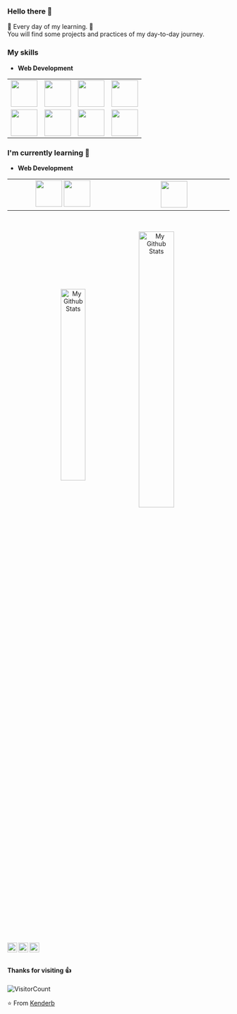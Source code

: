 ### Hello there 👋
:calendar: Every day of my learning. :calendar: <br>
You will find some projects and practices of my day-to-day journey.

### My skills
- **Web Development**
<table  align="center">
 <tbody width="33%" align="center">
   <tr align="center">

  <td align="center" width="25%">
   <img height=60px src="https://www.vectorlogo.zone/logos/reactjs/reactjs-ar21.svg"> 
  </td>
  <td align="center" width="25%">
    <img height=60px src="https://www.vectorlogo.zone/logos/javascript/javascript-ar21.svg"> 
  </td>
  <td align="center" width="25%">
   <img height=60px src="https://www.vectorlogo.zone/logos/sass-lang/sass-lang-ar21.svg"> 
  </td>



  <td align="center" width="20%">
   <img height=60px src="https://www.vectorlogo.zone/logos/w3_html5/w3_html5-ar21.svg"> 
  </td>

 </td>

 </tr>


 <td align="center" width="25%">
    <img height=60px src="https://www.vectorlogo.zone/logos/mysql/mysql-official.svg">
 </td>

 <td align="center" width="20%">
  <img height=60px src="https://www.vectorlogo.zone/logos/ruby-lang/ruby-lang-ar21.svg"> 
 </td>



 <td align="center" width="20%">
  <img height=60px src="https://www.vectorlogo.zone/logos/getbootstrap/getbootstrap-ar21.svg"> 
 </td>
   <td align="center" width="25%">
         <img height=60px src="https://upload.wikimedia.org/wikipedia/commons/thumb/6/62/Ruby_On_Rails_Logo.svg/1200px-Ruby_On_Rails_Logo.svg.png"> 
       </td>
  </tr>
 </tbody>
</table>

### I'm currently learning :open_book:
- **Web Development**
<table  align="center">
  <tbody>
   <tr>
       <td align="center" width="25%">
         <img height=60px src="https://www.vectorlogo.zone/logos/typescriptlang/typescriptlang-icon.svg"> 
         <img height=60px src="https://www.vectorlogo.zone/logos/typescriptlang/typescriptlang-ar21.svg"> 
       </td>
    <td align="center" width="25%">
         <img height=60px src="https://www.vectorlogo.zone/logos/vim/vim-icon.svg"> 
       </td>
   </tr>
  </tbody>
</table>
    
<br>
<p align="center">
<img align="center" src="https://github-readme-stats.vercel.app/api/top-langs/?username=kenderb&layout=compact&theme=astra" alt="My Github Stats" width="33.33%">
<img align="center" src="https://github-readme-stats.vercel.app/api?username=kenderb&&show_icons=true&theme=astra&count_private=true&include_all_commits=true" alt="My Github Stats" width="40%">
</p>

<br> <br>
 <a href="https://twitter.com/KBTarts">
  <img align="left" alt="Kender's Twitter" width="22px" src="https://cdn.jsdelivr.net/npm/simple-icons@v3/icons/twitter.svg" />
</a>
<a href="https://www.linkedin.com/in/kender-bolivar-1736086b/">
  <img align="left" alt="Kender's LinkedIn" width="22px" src="https://cdn.jsdelivr.net/npm/simple-icons@v3/icons/linkedin.svg" />
</a>
<a href="https://github.com/kenderb">
  <img align="left" alt="Kender's Github" width="22px" src="https://cdn.jsdelivr.net/npm/simple-icons@v3/icons/github.svg" />
</a>
<br><br>

#### Thanks for visiting :thumbsup:
![VisitorCount](https://profile-counter.glitch.me/kenderb/count.svg)

⭐️ From [Kenderb](https://github.com/kenderb)

<!--
**kenderb/kenderb** is a ✨ _special_ ✨ repository because its `README.md` (this file) appears on your GitHub profile.

Here are some ideas to get you started:

- 🔭 I’m currently working on ...
- 🌱 I’m currently learning ...
- 👯 I’m looking to collaborate on ...
- 🤔 I’m looking for help with ...
- 💬 Ask me about ...
- 📫 How to reach me: ...
- 😄 Pronouns: ...
- ⚡ Fun fact: ...
-->
